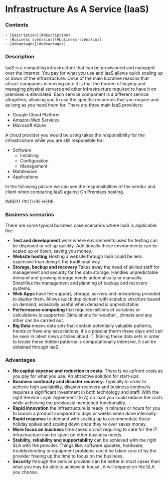 # Infrastructure As A Service (IaaS)

<!--TOC_START-->
### Contents
	- [Description](#description)
	- [Business scenarios](#business-scenarios)
	- [Advantages](#advantages)

<!--TOC_END-->
### Description

IaaS is a computing infrastructure that can be provisioned and managed over the internet. 
You pay for what you use and IaaS allows quick scaling up or down of the infrastructure. 
Once of the main lucrative reasons that attract companies in moving onto it is that the burden of buying and managing
 physical servers and other infrastructure required to have it on premises is eliminated. 
Each service component is a different service altogether, allowing you to use the specific resources that you require
 and as long as you need them for. 
There are three main IaaS providers:
* Google Cloud Platform
* Amazon Web Services
* Microsoft Azure

A cloud provider you would be using takes the responsibility for the infrastructure while you are still responsible for:
* Software
    * Installing
    * Configuration
    * Management
* Middleware
* Applications

In the following picture we can see the responsibilities of the vendor and client when comparing IaaS against On
 Premises hosting.
 
INSERT PICTURE HERE
 
### Business scenarios

There are some typical business case scenarios where IaaS is applicable like:
* **Test and development** work where environments used for testing can be disposed or set up quickly.
Additionally these environments can be scaled up or down, saving you money.
* **Website hosting** Hosting a website through IaaS could be less expensive than doing it the traditional way.
* **Storage, backup and recovery** Takes away the need of skilled staff for management and security for the data
 storage. 
Handles unpredictable demand and growing storage needs automatically or manually. 
Simplifies the management and planning of backup and recovery systems.
* **Web Apps** have the support, storage, servers and networking provided to deploy them. 
Allows quick deployment with scalable structure based on demand, especially useful when demand is unpredictable.
* **Performance computing** that requires millions of variables or calculations is supported. Simulations for weather
, climate and any other can be carried out.
* **Big Data** means data sets that contain potentially valuable patterns, trends or have any associations, it's a
 popular therm these days and can be seen in latest news articles about IT. 
 Mining these data sets in order to locate these hidden patterns is computationally intensive, it can be obtained
  through IaaS. 

### Advantages

* **No capital expense and reduction in costs.**
There is no upfront costs as you pay for what you use. 
An attractive solution for start-ups.
* **Business continuity and disaster recovery.** 
Typically in order to achieve high availability, disaster recovery and business continuity requires a significant
 investment in both technology and staff.
 With the right Service Layer Agreement (SLA) on IaaS you could reduce the costs while achieving the previously
  mentioned functionality. 
* **Rapid innovation** the infrastructure is ready in minutes or hours for you to launch a product compared to days
 or weeks when done internally.
* **Rapid response** to demand with scaling up to accommodate those holiday spikes and scaling down once they're over
 saves money. 
* **More focus on business** time saved on not requiring to care for the IT infrastructure can be spent on other
 business needs. 
* **Stability, reliability and supportability** can be achieved with the right SLA with the provider. 
Things like: software updates, hardware, troubleshooting or equipment problems could be taken care of by the provider
 freeing up the time to focus on the business. 
* **Security** through the service provider can be better in most cases than what you may be able to achieve in house
, it will depend on the SLA you choose.
